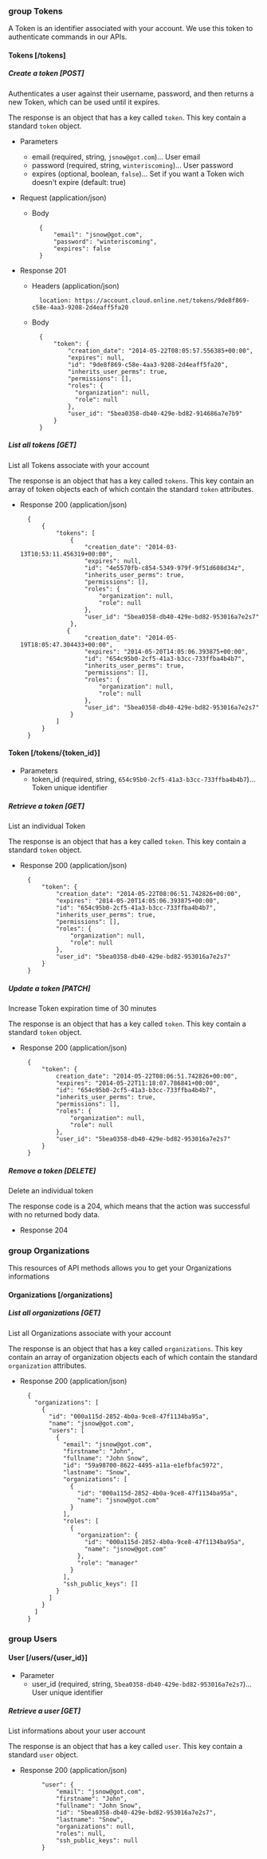 ### group Tokens

A Token is an identifier associated with your account. We use this token to authenticate commands in our APIs.
 
#### Tokens [/tokens]

##### Create a token [POST]

Authenticates a user against their username, password, and then returns a new Token, which can be used until it expires.

The response is an object that has a key called `token`. This key contain a standard `token` object.

+ Parameters
    + email (required, string, `jsnow@got.com`)... User email
    + password (required, string, `winteriscoming`)... User password
    + expires (optional, boolean, `false`)... Set if you want a Token wich doesn't expire (default: true)

+ Request (application/json)

    + Body

            {
                "email": "jsnow@got.com",
                "password": "winteriscoming",
                "expires": false
            }

+ Response 201

    + Headers (application/json)
           
            location: https://account.cloud.online.net/tokens/9de8f869-c58e-4aa3-9208-2d4eaff5fa20

    + Body

            {
                "token": {
                    "creation_date": "2014-05-22T08:05:57.556385+00:00",
                    "expires": null,
                    "id": "9de8f869-c58e-4aa3-9208-2d4eaff5fa20",
                    "inherits_user_perms": true,
                    "permissions": [],
                    "roles": {
                      "organization": null,
                      "role": null
                    },
                    "user_id": "5bea0358-db40-429e-bd82-914686a7e7b9"
                }
            }

##### List all tokens [GET]

List all Tokens associate with your account

The response is an object that has a key called `tokens`. This key contain an array of token objects each of which contain the standard `token` attributes.

+ Response 200 (application/json)

        {
            {
                "tokens": [
                    {
                        "creation_date": "2014-03-13T10:53:11.456319+00:00",
                        "expires": null,
                        "id": "4e5570fb-c854-5349-979f-9f51d608d34z",
                        "inherits_user_perms": true,
                        "permissions": [],
                        "roles": {
                            "organization": null,
                            "role": null
                        },
                        "user_id": "5bea0358-db40-429e-bd82-953016a7e2s7"
                    },
                   {
                        "creation_date": "2014-05-19T18:05:47.304433+00:00",
                        "expires": "2014-05-20T14:05:06.393875+00:00",
                        "id": "654c95b0-2cf5-41a3-b3cc-733ffba4b4b7",
                        "inherits_user_perms": true,
                        "permissions": [],
                        "roles": {
                            "organization": null,
                            "role": null
                        },
                        "user_id": "5bea0358-db40-429e-bd82-953016a7e2s7"
                    }
                ]
            }
        }


#### Token [/tokens/{token_id}]

+ Parameters
    + token_id (required, string, `654c95b0-2cf5-41a3-b3cc-733ffba4b4b7`)... Token unique identifier

##### Retrieve a token [GET]

List an individual Token

The response is an object that has a key called `token`. This key contain a standard `token` object.

+ Response 200 (application/json)

        {
            "token": {
                "creation_date": "2014-05-22T08:06:51.742826+00:00",
                "expires": "2014-05-20T14:05:06.393875+00:00",
                "id": "654c95b0-2cf5-41a3-b3cc-733ffba4b4b7",
                "inherits_user_perms": true,
                "permissions": [],
                "roles": {
                    "organization": null,
                    "role": null
                },
                "user_id": "5bea0358-db40-429e-bd82-953016a7e2s7"
            }
        }


##### Update a token [PATCH]

Increase Token expiration time of 30 minutes

The response is an object that has a key called `token`. This key contain a standard `token` object.

+ Response 200 (application/json)

        {
            "token": {
                creation_date": "2014-05-22T08:06:51.742826+00:00",
                "expires": "2014-05-22T11:18:07.786841+00:00",
                "id": "654c95b0-2cf5-41a3-b3cc-733ffba4b4b7",
                "inherits_user_perms": true,
                "permissions": [],
                "roles": {
                    "organization": null,
                    "role": null
                },
                "user_id": "5bea0358-db40-429e-bd82-953016a7e2s7"
            }
        }



##### Remove a token [DELETE]

Delete an individual token

The response code is a 204, which means that the action was successful with no returned body data.

+ Response 204

### group Organizations

This resources of API methods allows you to get your Organizations informations

#### Organizations [/organizations]

##### List all organizations [GET]

List all Organizations associate with your account

The response is an object that has a key called `organizations`. This key contain an array of organization objects each of which contain the standard `organization` attributes.

+ Response 200 (application/json)

        {
          "organizations": [
            {
              "id": "000a115d-2852-4b0a-9ce8-47f1134ba95a",
              "name": "jsnow@got.com",
              "users": [
                {
                  "email": "jsnow@got.com",
                  "firstname": "John",
                  "fullname": "John Snow",
                  "id": "59a98700-8622-4495-a11a-e1efbfac5972",
                  "lastname": "Snow",
                  "organizations": [
                    {
                      "id": "000a115d-2852-4b0a-9ce8-47f1134ba95a",
                      "name": "jsnow@got.com"
                    }
                  ],
                  "roles": [
                    {
                      "organization": {
                        "id": "000a115d-2852-4b0a-9ce8-47f1134ba95a",
                        "name": "jsnow@got.com"
                      },
                      "role": "manager"
                    }
                  ],
                  "ssh_public_keys": []
                }
              ]
            }
          ]
        }


### group Users

#### User [/users/{user_id}]

+ Parameter
    + user_id (required, string, `5bea0358-db40-429e-bd82-953016a7e2s7`)... User unique identifier

##### Retrieve a user [GET]

List informations about your user account

The response is an object that has a key called `user`. This key contain a standard `user` object.

+ Response 200 (application/json)


            "user": {
                "email": "jsnow@got.com",
                "firstname": "John",
                "fullname": "John Snow",
                "id": "5bea0358-db40-429e-bd82-953016a7e2s7",
                "lastname": "Snow",
                "organizations": null,
                "roles": null,
                "ssh_public_keys": null
            }
